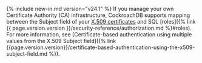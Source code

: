 {% include new-in.md version="v24.1" %} If you manage your own Certificate Authority (CA) infrastructure, CockroachDB supports mapping between the Subject field of your [X.509 certificates](https://en.wikipedia.org/wiki/X.509) and SQL [roles]({% link {{ page.version.version }}/security-reference/authorization.md %}#roles). For more information, see [Certificate-based authentication using multiple values from the X.509 Subject field]({% link {{page.version.version}}/certificate-based-authentication-using-the-x509-subject-field.md %}).
